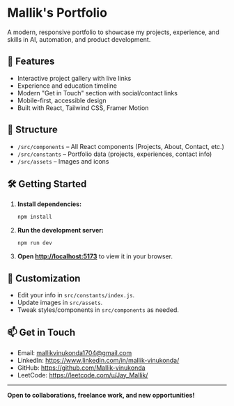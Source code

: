 # Mallik's Portfolio

A modern, responsive portfolio to showcase my projects, experience, and skills in AI, automation, and product development.

## 🚀 Features
- Interactive project gallery with live links
- Experience and education timeline
- Modern "Get in Touch" section with social/contact links
- Mobile-first, accessible design
- Built with React, Tailwind CSS, Framer Motion

## 📂 Structure
- `/src/components` – All React components (Projects, About, Contact, etc.)
- `/src/constants` – Portfolio data (projects, experiences, contact info)
- `/src/assets` – Images and icons

## 🛠️ Getting Started
1. **Install dependencies:**
   ```bash
   npm install
   ```
2. **Run the development server:**
   ```bash
   npm run dev
   ```
3. **Open [http://localhost:5173](http://localhost:5173)** to view it in your browser.

## 📝 Customization
- Edit your info in `src/constants/index.js`.
- Update images in `src/assets`.
- Tweak styles/components in `src/components` as needed.

## 📫 Get in Touch
- Email: mallikvinukonda1704@gmail.com
- LinkedIn: https://www.linkedin.com/in/mallik-vinukonda/
- GitHub: https://github.com/Mallik-vinukonda
- LeetCode: https://leetcode.com/u/Jay_Mallik/

---

**Open to collaborations, freelance work, and new opportunities!**
